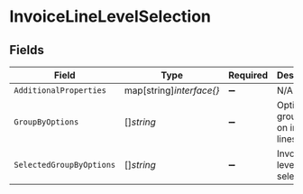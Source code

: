 # InvoiceLineLevelSelection


## Fields

| Field                                  | Type                                   | Required                               | Description                            |
| -------------------------------------- | -------------------------------------- | -------------------------------------- | -------------------------------------- |
| `AdditionalProperties`                 | map[string]*interface{}*               | :heavy_minus_sign:                     | N/A                                    |
| `GroupByOptions`                       | []*string*                             | :heavy_minus_sign:                     | Options for grouping on invoice lines. |
| `SelectedGroupByOptions`               | []*string*                             | :heavy_minus_sign:                     | Invoice line level selection.          |